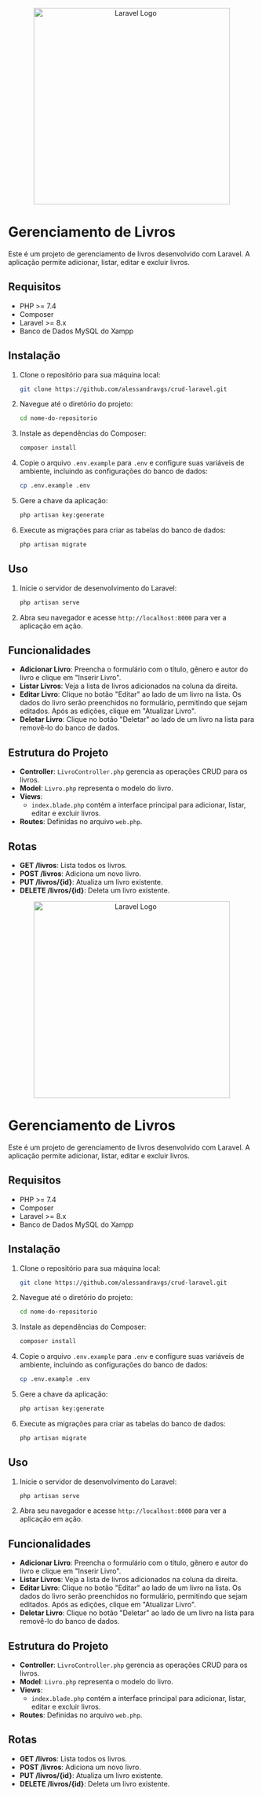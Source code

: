 <p align="center"><a href="https://laravel.com" target="_blank"><img src="https://raw.githubusercontent.com/laravel/art/master/logo-lockup/5%20SVG/2%20CMYK/1%20Full%20Color/laravel-logolockup-cmyk-red.svg" width="400" alt="Laravel Logo"></a></p>

# Gerenciamento de Livros

Este é um projeto de gerenciamento de livros desenvolvido com Laravel. A aplicação permite adicionar, listar, editar e excluir livros.

## Requisitos

- PHP >= 7.4
- Composer
- Laravel >= 8.x
- Banco de Dados MySQL do Xampp

## Instalação

1. Clone o repositório para sua máquina local:

    ```bash
    git clone https://github.com/alessandravgs/crud-laravel.git
    ```

2. Navegue até o diretório do projeto:

    ```bash
    cd nome-do-repositorio
    ```

3. Instale as dependências do Composer:

    ```bash
    composer install
    ```

4. Copie o arquivo `.env.example` para `.env` e configure suas variáveis de ambiente, incluindo as configurações do banco de dados:

    ```bash
    cp .env.example .env
    ```

5. Gere a chave da aplicação:

    ```bash
    php artisan key:generate
    ```

6. Execute as migrações para criar as tabelas do banco de dados:

    ```bash
    php artisan migrate
    ```

## Uso

1. Inicie o servidor de desenvolvimento do Laravel:

    ```bash
    php artisan serve
    ```

2. Abra seu navegador e acesse `http://localhost:8000` para ver a aplicação em ação.

## Funcionalidades

- **Adicionar Livro**: Preencha o formulário com o título, gênero e autor do livro e clique em "Inserir Livro".
- **Listar Livros**: Veja a lista de livros adicionados na coluna da direita.
- **Editar Livro**: Clique no botão "Editar" ao lado de um livro na lista. Os dados do livro serão preenchidos no formulário, permitindo que sejam editados. Após as edições, clique em "Atualizar Livro".
- **Deletar Livro**: Clique no botão "Deletar" ao lado de um livro na lista para removê-lo do banco de dados.

## Estrutura do Projeto

- **Controller**: `LivroController.php` gerencia as operações CRUD para os livros.
- **Model**: `Livro.php` representa o modelo do livro.
- **Views**: 
  - `index.blade.php` contém a interface principal para adicionar, listar, editar e excluir livros.
- **Routes**: Definidas no arquivo `web.php`.

## Rotas

- **GET /livros**: Lista todos os livros.
- **POST /livros**: Adiciona um novo livro.
- **PUT /livros/{id}**: Atualiza um livro existente.
- **DELETE /livros/{id}**: Deleta um livro existente.

<p align="center"><a href="https://laravel.com" target="_blank"><img src="https://raw.githubusercontent.com/laravel/art/master/logo-lockup/5%20SVG/2%20CMYK/1%20Full%20Color/laravel-logolockup-cmyk-red.svg" width="400" alt="Laravel Logo"></a></p>

# Gerenciamento de Livros

Este é um projeto de gerenciamento de livros desenvolvido com Laravel. A aplicação permite adicionar, listar, editar e excluir livros.

## Requisitos

- PHP >= 7.4
- Composer
- Laravel >= 8.x
- Banco de Dados MySQL do Xampp

## Instalação

1. Clone o repositório para sua máquina local:

    ```bash
    git clone https://github.com/alessandravgs/crud-laravel.git
    ```

2. Navegue até o diretório do projeto:

    ```bash
    cd nome-do-repositorio
    ```

3. Instale as dependências do Composer:

    ```bash
    composer install
    ```

4. Copie o arquivo `.env.example` para `.env` e configure suas variáveis de ambiente, incluindo as configurações do banco de dados:

    ```bash
    cp .env.example .env
    ```

5. Gere a chave da aplicação:

    ```bash
    php artisan key:generate
    ```

6. Execute as migrações para criar as tabelas do banco de dados:

    ```bash
    php artisan migrate
    ```

## Uso

1. Inicie o servidor de desenvolvimento do Laravel:

    ```bash
    php artisan serve
    ```

2. Abra seu navegador e acesse `http://localhost:8000` para ver a aplicação em ação.

## Funcionalidades

- **Adicionar Livro**: Preencha o formulário com o título, gênero e autor do livro e clique em "Inserir Livro".
- **Listar Livros**: Veja a lista de livros adicionados na coluna da direita.
- **Editar Livro**: Clique no botão "Editar" ao lado de um livro na lista. Os dados do livro serão preenchidos no formulário, permitindo que sejam editados. Após as edições, clique em "Atualizar Livro".
- **Deletar Livro**: Clique no botão "Deletar" ao lado de um livro na lista para removê-lo do banco de dados.

## Estrutura do Projeto

- **Controller**: `LivroController.php` gerencia as operações CRUD para os livros.
- **Model**: `Livro.php` representa o modelo do livro.
- **Views**: 
  - `index.blade.php` contém a interface principal para adicionar, listar, editar e excluir livros.
- **Routes**: Definidas no arquivo `web.php`.

## Rotas

- **GET /livros**: Lista todos os livros.
- **POST /livros**: Adiciona um novo livro.
- **PUT /livros/{id}**: Atualiza um livro existente.
- **DELETE /livros/{id}**: Deleta um livro existente.

